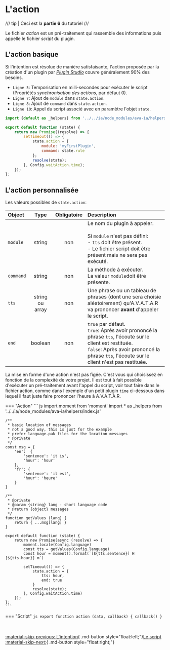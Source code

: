 # L'action

/// tip | Ceci est la **partie 6** du tutoriel
///

Le fichier _action_ est un pré-traitement qui rassemble des informations puis appelle le fichier _script_ du plugin.

## L'action basique

Si l'intention est résolue de manière satisfaisante, l'action proposée par la création d'un plugin par [_Plugin Studio_](tutorial-plugin-studio.md) couvre généralement 90% des besoins.  

- `Ligne 5`: Temporisation en milli-secondes pour exécuter le script (Propriétés _synchronisation des actions_, par défaut 0).
- `Ligne 7`: Ajout de `module` dans `state.action`.
- `Ligne 8`: Ajout de `command` dans `state.action`.
- `Ligne 10`: Appel du script associé avec en paramètre l'objet `state`.
    
```js linenums="1"
import {default as _helpers} from '../../ia/node_modules/ava-ia/helpers/index.js'

export default function (state) {
    return new Promise((resolve) => {
        setTimeout(() => { 
            state.action = {
                module: 'myFirstPlugin',
                command: state.rule
            };
            resolve(state);
        }, Config.waitAction.time);
    });
};
```
## L'action personnalisée

Les valeurs possibles de `state.action`:

|Object|Type |Obligatoire|Description|
|:-----|:---:|:----------:|:----------|
|`module` |string| non   | Le nom du plugin à appeler.<br><br>Si `module` n'est pas défini:<br>- `tts` doit être présent.<br>- Le fichier script doit être présent mais ne sera pas exécuté.
|`command` |string| non | La méthode à exécuter.<br>La valeur `module`doit être présente.|
|`tts` |string<br>ou<br>array| non | Une phrase ou un tableau de phrases (dont une sera choisie aléatoirement) qu'A.V.A.T.A.R va prononcer **avant** d'appeler le script.  |
|`end` |boolean|non|`true` par défaut.<br>`true`: Après avoir prononcé la phrase `tts`, l'écoute sur le client est restituée.<br>`false`: Après avoir prononcé la phrase `tts`, l'écoute sur le client n'est pas restituée.|

La mise en forme d'une action n'est pas figée. C'est vous qui choisissez en fonction de la complexité de votre projet.
Il est tout à fait possible d'exécuter un pré-traitement avant l'appel du script, voir tout faire dans le fichier action, comme dans l'exemple d'un petit plugin `time` ci-dessous dans lequel il faut juste faire prononcer l'heure à A.V.A.T.A.R.

=== "Action"
    ``` js
    import moment from 'moment'
    import * as _helpers from '../../ia/node_modules/ava-ia/helpers/index.js'

    /** 
     * basic location of messages
     * not a good way, this is just for the example
     * prefer language.pak files for the location messages
     * @private
     */
    const msg = {
        'en':  {
            'sentence': 'it is',
            'hour': 'hour'
        },
        'fr': { 
            'sentence': 'il est',
            'hour': 'heure'
        }
    }

    /** 
     * @private
     * @param {string} lang - short language code
     * @return {object} messages
     */
    function getValues (lang) {
        return { ...msg[lang] }
    }

    export default function (state) {
        return new Promise(async (resolve) => {
            moment.locale(Config.language)
            const tts = getValues(Config.language)
            const hour = moment().format(`[${tts.sentence}] H [${tts.hour}] m`)

            setTimeout(() => {
                state.action = {
                    tts: hour,
                    end: true
                }
                resolve(state);
            }, Config.waitAction.time)
        });
    };
    ```

=== "Script"
    ``` js
    export function action (data, callback) {
        callback()
    }
    ```

<br><br>
[:material-skip-previous: L'intention](tutorial-intention.md){ .md-button style="float:left;"}[Le script :material-skip-next:](tutorial-script.md){ .md-button style="float:right;"}   
<br><br>